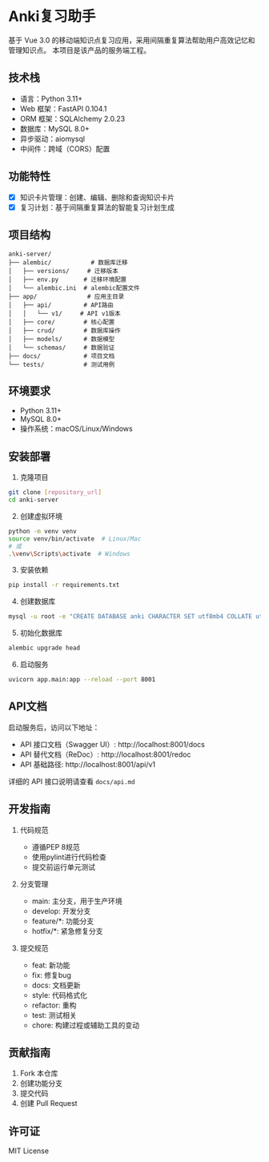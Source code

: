 # Anki复习助手

基于 Vue 3.0 的移动端知识点复习应用，采用间隔重复算法帮助用户高效记忆和管理知识点。
本项目是该产品的服务端工程。

## 技术栈
- 语言：Python 3.11+
- Web 框架：FastAPI 0.104.1
- ORM 框架：SQLAlchemy 2.0.23
- 数据库：MySQL 8.0+
- 异步驱动：aiomysql
- 中间件：跨域（CORS）配置

## 功能特性
- [x] 知识卡片管理：创建、编辑、删除和查询知识卡片
- [x] 复习计划：基于间隔重复算法的智能复习计划生成

## 项目结构
```
anki-server/
├── alembic/           # 数据库迁移
│   ├── versions/     # 迁移版本
│   ├── env.py       # 迁移环境配置
│   └── alembic.ini  # alembic配置文件
├── app/              # 应用主目录
│   ├── api/         # API路由
│   │   └── v1/     # API v1版本
│   ├── core/        # 核心配置
│   ├── crud/        # 数据库操作
│   ├── models/      # 数据模型
│   └── schemas/     # 数据验证
├── docs/            # 项目文档
└── tests/           # 测试用例
```

## 环境要求
- Python 3.11+
- MySQL 8.0+
- 操作系统：macOS/Linux/Windows

## 安装部署
1. 克隆项目
```bash
git clone [repository_url]
cd anki-server
```

2. 创建虚拟环境
```bash
python -m venv venv
source venv/bin/activate  # Linux/Mac
# 或
.\venv\Scripts\activate  # Windows
```

3. 安装依赖
```bash
pip install -r requirements.txt
```

4. 创建数据库
```bash
mysql -u root -e "CREATE DATABASE anki CHARACTER SET utf8mb4 COLLATE utf8mb4_unicode_ci;"
```

5. 初始化数据库
```bash
alembic upgrade head
```

6. 启动服务
```bash
uvicorn app.main:app --reload --port 8001
```

## API文档
启动服务后，访问以下地址：

- API 接口文档（Swagger UI）: http://localhost:8001/docs
- API 替代文档（ReDoc）: http://localhost:8001/redoc
- API 基础路径: http://localhost:8001/api/v1

详细的 API 接口说明请查看 `docs/api.md`

## 开发指南
1. 代码规范
   - 遵循PEP 8规范
   - 使用pylint进行代码检查
   - 提交前运行单元测试

2. 分支管理
   - main: 主分支，用于生产环境
   - develop: 开发分支
   - feature/*: 功能分支
   - hotfix/*: 紧急修复分支

3. 提交规范
   - feat: 新功能
   - fix: 修复bug
   - docs: 文档更新
   - style: 代码格式化
   - refactor: 重构
   - test: 测试相关
   - chore: 构建过程或辅助工具的变动

## 贡献指南
1. Fork 本仓库
2. 创建功能分支
3. 提交代码
4. 创建 Pull Request

## 许可证
MIT License